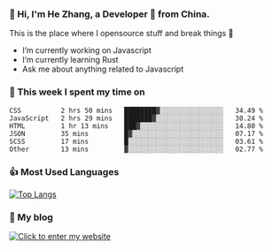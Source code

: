 ### 👋 Hi, I'm He Zhang, a Developer 🚀 from China.

This is the place where I opensource stuff and break things :rofl:

- I’m currently working on Javascript
- I’m currently learning Rust
- Ask me about anything related to Javascript

### 💪 This week I spent my time on 
<!--START_SECTION:waka-->

```text
CSS          2 hrs 50 mins   ████████▓░░░░░░░░░░░░░░░░   34.49 %
JavaScript   2 hrs 29 mins   ███████▓░░░░░░░░░░░░░░░░░   30.24 %
HTML         1 hr 13 mins    ███▓░░░░░░░░░░░░░░░░░░░░░   14.80 %
JSON         35 mins         █▓░░░░░░░░░░░░░░░░░░░░░░░   07.17 %
SCSS         17 mins         █░░░░░░░░░░░░░░░░░░░░░░░░   03.61 %
Other        13 mins         ▓░░░░░░░░░░░░░░░░░░░░░░░░   02.77 %
```

<!--END_SECTION:waka-->

### 👍 Most Used Languages
[![Top Langs](https://github-readme-stats.vercel.app/api/top-langs/?username=zhanghecool&layout=compact)](https://zhanghe.cool)

### 🌈 My blog 
[![Click to enter my website](https://cdn.jsdelivr.net/gh/zhanghecool/assets/images/gif/zhanghecools.gif)](https://zhanghe.cool)
